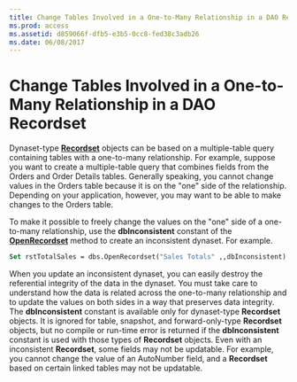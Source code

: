 ```yaml
---
title: Change Tables Involved in a One-to-Many Relationship in a DAO Recordset
ms.prod: access
ms.assetid: d859066f-dfb5-e3b5-0cc8-fed38c3adb26
ms.date: 06/08/2017
---
```



# Change Tables Involved in a One-to-Many Relationship in a DAO Recordset

Dynaset-type  **[Recordset](http://msdn.microsoft.com/library/9774232C-E6DA-175B-FC7F-ED2AB7908FA0%28Office.15%29.aspx)** objects can be based on a multiple-table query containing tables with a one-to-many relationship. For example, suppose you want to create a multiple-table query that combines fields from the Orders and Order Details tables. Generally speaking, you cannot change values in the Orders table because it is on the "one" side of the relationship. Depending on your application, however, you may want to be able to make changes to the Orders table.

To make it possible to freely change the values on the "one" side of a one-to-many relationship, use the  **dbInconsistent** constant of the **[OpenRecordset](http://msdn.microsoft.com/library/7D5CA4D5-5A0B-C0C8-D8E8-2C4E6C5F361F%28Office.15%29.aspx)** method to create an inconsistent dynaset. For example.



```vb
Set rstTotalSales = dbs.OpenRecordset("Sales Totals" ,,dbInconsistent)
```

When you update an inconsistent dynaset, you can easily destroy the referential integrity of the data in the dynaset. You must take care to understand how the data is related across the one-to-many relationship and to update the values on both sides in a way that preserves data integrity.
The  **dbInconsistent** constant is available only for dynaset-type **Recordset** objects. It is ignored for table, snapshot, and forward-only-type **Recordset** objects, but no compile or run-time error is returned if the **dbInconsistent** constant is used with those types of **Recordset** objects.
Even with an inconsistent  **Recordset**, some fields may not be updatable. For example, you cannot change the value of an AutoNumber field, and a **Recordset** based on certain linked tables may not be updatable.

